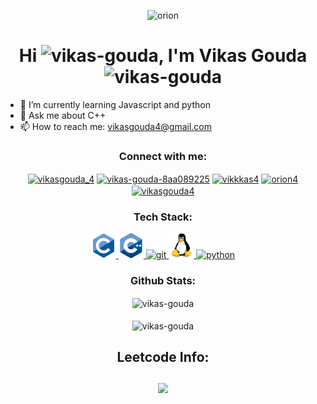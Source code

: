 

<p align="center"> <img src="https://user-images.githubusercontent.com/97686895/212462041-31e8aff6-c4ff-48bc-b8ff-661d332fa790.gif" alt="orion" height=400px width=1000px /> </p>

<h1 align="center"> Hi <img src="https://media.tenor.com/nebZyl8oN7IAAAAj/wave-hello.gif" alt="vikas-gouda" width="30" height="30" />, I'm Vikas Gouda <img src="https://media.tenor.com/lNtmoshuUI8AAAAi/bahroo-hacker.gif" alt="vikas-gouda" width="30" height="30" /> </h1>
 
<!--
**vikas-gouda/vikas-gouda** is a ✨ _special_ ✨ repository because its `README.md` (this file) appears on your GitHub profile.

Here are some ideas to get you started:

- 🔭 I’m currently working on ...

- 👯 I’m looking to collaborate on ...
- 🤔 I’m looking for help with ...


- 😄 Pronouns: ...
- ⚡ Fun fact: ...
-->
- 🌱 I’m currently learning Javascript and python
- 💬 Ask me about C++
- 📫 How to reach me: vikasgouda4@gmail.com

<h3 align="center">Connect with me:</h3>
<p align="center">
<a href="https://twitter.com/vikasgouda_4" target="_blank"><img align="center" src="https://raw.githubusercontent.com/rahuldkjain/github-profile-readme-generator/master/src/images/icons/Social/twitter.svg" alt="vikasgouda_4" height="30" width="40" /></a>
<a href="https://www.linkedin.com/in/vikas-gouda-8aa089225/" target="_blank"><img align="center" src="https://raw.githubusercontent.com/rahuldkjain/github-profile-readme-generator/master/src/images/icons/Social/linked-in-alt.svg" alt="vikas-gouda-8aa089225" height="30" width="40" /></a>
<a href="https://instagram.com/vikkkas4/" target="_blank"><img align="center" src="https://raw.githubusercontent.com/rahuldkjain/github-profile-readme-generator/master/src/images/icons/Social/instagram.svg" alt="vikkkas4" height="30" width="40" /></a>
<a href="https://www.codechef.com/users/orion4" target="_blank"><img align="center" src="https://cdn.jsdelivr.net/npm/simple-icons@3.1.0/icons/codechef.svg" alt="orion4" height="30" width="40" /></a>
<a href="https://www.leetcode.com/vikasgouda4" target="_blank"><img align="center" src="https://raw.githubusercontent.com/rahuldkjain/github-profile-readme-generator/master/src/images/icons/Social/leet-code.svg" alt="vikasgouda4" height="30" width="40" /></a>
</p>

<h3 align="center">Tech Stack:</h3>
 <p align="center">
 <a href="https://www.cprogramming.com/" target="_blank" rel="noreferrer"> <img src="https://raw.githubusercontent.com/devicons/devicon/master/icons/c/c-original.svg" alt="c" width="40" height="40"/> </a> 
 <a href="https://www.w3schools.com/cpp/" target="_blank" rel="noreferrer"> <img src="https://raw.githubusercontent.com/devicons/devicon/master/icons/cplusplus/cplusplus-original.svg" alt="cplusplus" width="40" height="40"/> </a>
 <a href="https://git-scm.com/" target="_blank" rel="noreferrer"> <img src="https://www.vectorlogo.zone/logos/git-scm/git-scm-icon.svg" alt="git" width="40" height="40"/> </a>
 <a href="https://www.linux.org/" target="_blank" rel="noreferrer"> <img src="https://raw.githubusercontent.com/devicons/devicon/master/icons/linux/linux-original.svg" alt="linux" width="40" height="40"/> </a> 
 <a href="https://www.python.org/" target="_blank" rel="noreferrer"> <img src="https://upload.wikimedia.org/wikipedia/commons/c/c3/Python-logo-notext.svg" alt="python" width="40" height="40"/> </a>
 </p>
 
 
<h3 align="center">Github Stats:</h3>
<p align="center">
 
<img align="center" src="https://github-readme-stats.vercel.app/api?username=vikas-gouda&theme=dark&hide_border=false&include_all_commits=true&count_private=true" alt="vikas-gouda"/>
 <br><br>
<img align="center" src="https://github-readme-streak-stats.herokuapp.com/?user=vikas-gouda&theme=dark&hide_border=false" alt="vikas-gouda" />

 
<h2 align="center">Leetcode Info: <h2>
 <p align="center">
  <img  align=top flex-grow=1 src="https://leetcard.jacoblin.cool/vikasgouda4?theme=dark&font=Nunito&ext=heatmap" />  
</p>



